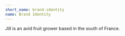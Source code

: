 ```yaml
---
short_name: brand-identity
name: Brand Identity
---
```

Jill is an avid fruit grower based in the south of France.